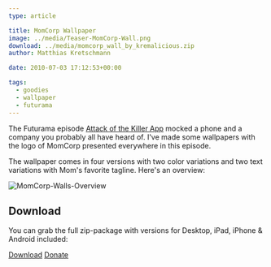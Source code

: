 ```yaml
---
type: article

title: MomCorp Wallpaper
image: ../media/Teaser-MomCorp-Wall.png
download: ../media/momcorp_wall_by_kremalicious.zip
author: Matthias Kretschmann

date: 2010-07-03 17:12:53+00:00

tags:
  - goodies
  - wallpaper
  - futurama
---
```


The Futurama episode [Attack of the Killer App](http://en.wikipedia.org/wiki/Attack_of_the_Killer_App) mocked a phone and a company you probably all have heard of. I've made some wallpapers with the logo of MomCorp presented everywhere in this episode.

The wallpaper comes in four versions with two color variations and two text variations with Mom's favorite tagline. Here's an overview:

![MomCorp-Walls-Overview](../media/MomCorp-Walls-Overview.png)

## Download

You can grab the full zip-package with versions for Desktop, iPad, iPhone & Android included:

<p class="content-download">
    <a class="btn-primary icon-download" href="../media/momcorp_wall_by_kremalicious.zip">Download</a>
    <a href="http://krlc.us/givecoffee" class="icon-heart">Donate</a>
</p>
